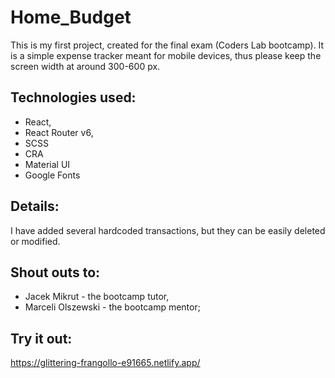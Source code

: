 # Home_Budget
This is my first project, created for the final exam (Coders Lab bootcamp).
It is a simple expense tracker meant for mobile devices, thus please keep the screen width at around 300-600 px.

## Technologies used:
* React,
* React Router v6,
* SCSS
* CRA
* Material UI
* Google Fonts

## Details:
I have added several hardcoded transactions, but they can be easily deleted or modified.

## Shout outs to:
* Jacek Mikrut - the bootcamp tutor,
* Marceli Olszewski - the bootcamp mentor;

## Try it out:
https://glittering-frangollo-e91665.netlify.app/